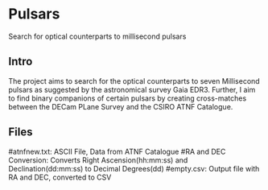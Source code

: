 # Pulsars
Search for optical counterparts to millisecond pulsars

## Intro
The project aims to search for the optical counterparts to seven Millisecond pulsars as suggested by the astronomical survey
Gaia EDR3. Further, I aim to find binary companions of certain pulsars by creating cross-matches between the DECam PLane Survey
and the CSIRO ATNF Catalogue.

## Files

#atnfnew.txt: 
ASCII File, Data from ATNF Catalogue
#RA and DEC Conversion: 
Converts Right Ascension(hh:mm:ss) and Declination(dd:mm:ss) to Decimal Degrees(dd)
#empty.csv: 
Output file with RA and DEC, converted to CSV
          
